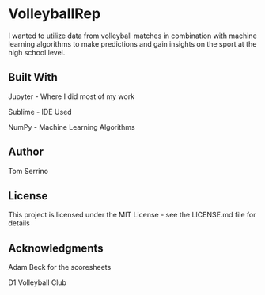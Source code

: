 # VolleyballRep
I wanted to utilize data from volleyball matches in combination with machine learning algorithms to make predictions and gain insights on the sport at the high school level.

## Built With

Jupyter - Where I did most of my work

Sublime - IDE Used

NumPy - Machine Learning Algorithms


## Author

Tom Serrino

## License

This project is licensed under the MIT License - see the LICENSE.md file for details

## Acknowledgments

Adam Beck for the scoresheets

D1 Volleyball Club 
